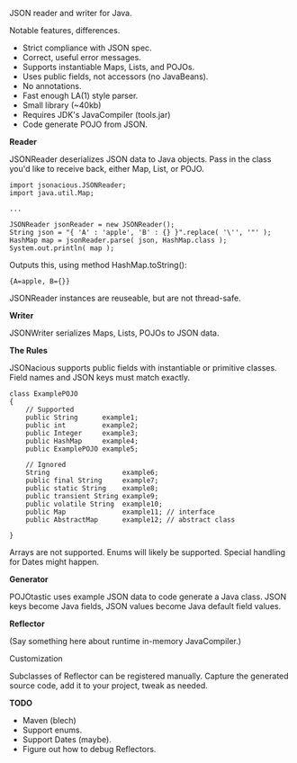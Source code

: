 JSON reader and writer for Java. 

Notable features, differences.

 - Strict compliance with JSON spec.
 - Correct, useful error messages.
 - Supports instantiable Maps, Lists, and POJOs.
 - Uses public fields, not accessors (no JavaBeans).
 - No annotations.
 - Fast enough LA(1) style parser.
 - Small library (~40kb)
 - Requires JDK's JavaCompiler (tools.jar)
 - Code generate POJO from JSON.

**Reader**

JSONReader deserializes JSON data to Java objects. Pass in the class 
you'd like to receive back, either Map, List, or POJO. 

    import jsonacious.JSONReader;
    import java.util.Map;

    ...
    
    JSONReader jsonReader = new JSONReader();
    String json = "{ 'A' : 'apple', 'B' : {} }".replace( '\'', '"' );
    HashMap map = jsonReader.parse( json, HashMap.class );
    System.out.println( map );

Outputs this, using method HashMap.toString():

    {A=apple, B={}}

JSONReader instances are reuseable, but are not thread-safe.

**Writer**

JSONWriter serializes Maps, Lists, POJOs to JSON data.

**The Rules**

JSONacious supports public fields with instantiable or primitive classes.
Field names and JSON keys must match exactly.

    class ExamplePOJO 
    {
        // Supported
        public String      example1;
        public int         example2;
        public Integer     example3;
        public HashMap     example4;
        public ExamplePOJO example5;
        
        // Ignored
        String                  example6;
        public final String     example7;
        public static String    example8;
        public transient String example9;
        public volatile String  example10;
        public Map              example11; // interface
        public AbstractMap      example12; // abstract class
        
    }

Arrays are not supported. Enums will likely be supported. Special 
handling for Dates might happen.

**Generator**

POJOtastic uses example JSON data to code generate a Java class. JSON 
keys become Java fields, JSON values become Java default field values.

**Reflector**

(Say something here about runtime in-memory JavaCompiler.)

Customization

Subclasses of Reflector can be registered manually. Capture the generated 
source code, add it to your project, tweak as needed.

**TODO**

 - Maven (blech)
 - Support enums.
 - Support Dates (maybe).
 - Figure out how to debug Reflectors.